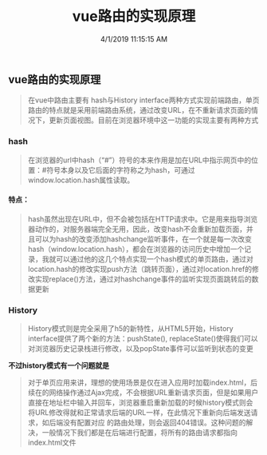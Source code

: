 ﻿---
title: vue路由的实现原理
date: '4/1/2019 11:15:15 AM '
tag: ['js', 'vue-router', 'vue']
meta:
  -
    name: description
    content: null
  -
    name: keywords
    content: null
---
## vue路由的实现原理

> 在vue中路由主要有 hash与History interface两种方式实现前端路由，单页路由的特点就是采用前端路由系统，通过改变URL，在不重新请求页面的情况下，更新页面视图。目前在浏览器环境中这一功能的实现主要有两种方式

### hash

> 在浏览器的url中hash（“#”）符号的本来作用是加在URL中指示网页中的位置：#符号本身以及它后面的字符称之为hash，可通过window.location.hash属性读取。

#### 特点：

> hash虽然出现在URL中，但不会被包括在HTTP请求中。它是用来指导浏览器动作的，对服务器端完全无用，因此，改变hash不会重新加载页面，并且可以为hash的改变添加hashchange监听事件，在一个就是每一次改变hash（window.location.hash），都会在浏览器的访问历史中增加一个记录，我就可以通过他的这几个特点实现一个hash模式的单页路由，通过对location.hash的修改实现push方法（跳转页面），通过对location.href的修改实现replace()方法，通过对hashchange事件的监听实现页面跳转后的数据更新

### History

> History模式则是完全采用了h5的新特性，从HTML5开始，History interface提供了两个新的方法：pushState(), replaceState()使得我们可以对浏览器历史记录栈进行修改，以及popState事件可以监听到状态的变更

**不过history模式有一个问题就是**

> 对于单页应用来讲，理想的使用场景是仅在进入应用时加载index.html，后续在的网络操作通过Ajax完成，不会根据URL重新请求页面，但是如果用户直接在地址栏中输入并回车，浏览器重启重新加载的时候history模式则会将URL修改得就和正常请求后端的URL一样，在此情况下重新向后端发送请求，如后端没有配置对应 的路由处理，则会返回404错误。这种问题的解决，一般情况下我们都是在后端进行配置，将所有的路由请求都指向index.html文件



